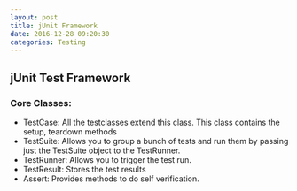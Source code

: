 ```yaml
---
layout: post
title: jUnit Framework
date: 2016-12-28 09:20:30
categories: Testing
---
```


## jUnit Test Framework


### Core Classes:

* TestCase: All the testclasses extend this class. This class contains the setup, teardown methods
* TestSuite: Allows you to group a bunch of tests and run them by passing just the TestSuite object to the TestRunner.
* TestRunner: Allows you to trigger the test run.
* TestResult: Stores the test results
* Assert: Provides methods to do self verification.

